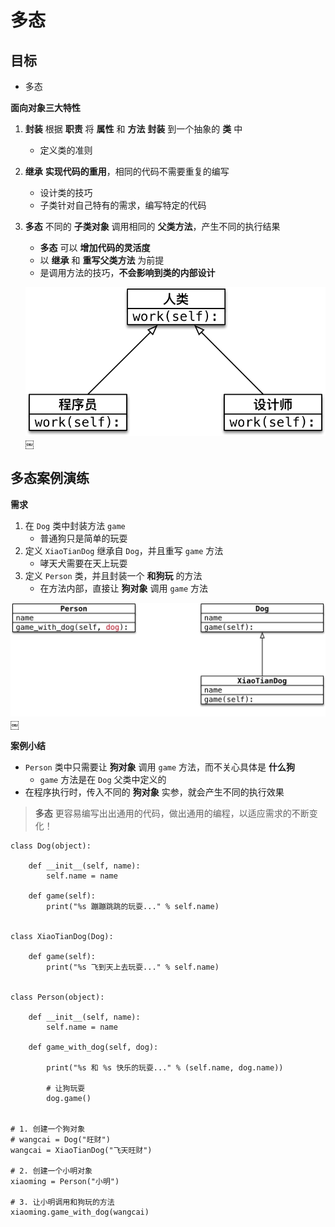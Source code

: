 多态
==

目标
--

*   多态

**面向对象三大特性**

1. **封装** 根据 **职责** 将 **属性** 和 **方法** **封装** 到一个抽象的 **类** 中
    *   定义类的准则
2. **继承** **实现代码的重用**，相同的代码不需要重复的编写
    *   设计类的技巧
    *   子类针对自己特有的需求，编写特定的代码
3. **多态** 不同的 **子类对象** 调用相同的 **父类方法**，产生不同的执行结果

    *   **多态** 可以 **增加代码的灵活度**
    *   以 **继承** 和 **重写父类方法** 为前提
    *   是调用方法的技巧，**不会影响到类的内部设计**

    ![016_多态示意图](media/15012536156932/016_%E5%A4%9A%E6%80%81%E7%A4%BA%E6%84%8F%E5%9B%BE.png)￼


多态案例演练
------

**需求**

1.  在 `Dog` 类中封装方法 `game`
    *   普通狗只是简单的玩耍
2.  定义 `XiaoTianDog` 继承自 `Dog`，并且重写 `game` 方法
    *   哮天犬需要在天上玩耍
3.  定义 `Person` 类，并且封装一个 **和狗玩** 的方法
    *   在方法内部，直接让 **狗对象** 调用 `game` 方法

![016_多态](media/15012536156932/016_%E5%A4%9A%E6%80%81.png)￼

**案例小结**

*   `Person` 类中只需要让 **狗对象** 调用 `game` 方法，而不关心具体是 **什么狗**
    *   `game` 方法是在 `Dog` 父类中定义的
*   在程序执行时，传入不同的 **狗对象** 实参，就会产生不同的执行效果

> **多态** 更容易编写出出通用的代码，做出通用的编程，以适应需求的不断变化！

    class Dog(object):
    
        def __init__(self, name):
            self.name = name
    
        def game(self):
            print("%s 蹦蹦跳跳的玩耍..." % self.name)


    class XiaoTianDog(Dog):
    
        def game(self):
            print("%s 飞到天上去玩耍..." % self.name)


    class Person(object):
    
        def __init__(self, name):
            self.name = name
    
        def game_with_dog(self, dog):
    
            print("%s 和 %s 快乐的玩耍..." % (self.name, dog.name))
    
            # 让狗玩耍
            dog.game()


    # 1. 创建一个狗对象
    # wangcai = Dog("旺财")
    wangcai = XiaoTianDog("飞天旺财")
    
    # 2. 创建一个小明对象
    xiaoming = Person("小明")
    
    # 3. 让小明调用和狗玩的方法
    xiaoming.game_with_dog(wangcai)